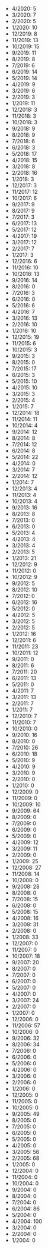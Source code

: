 *  4/2020: 5
*  3/2020: 7
*  2/2020: 5
*  1/2020: 10
*  12/2019: 8
*  11/2019: 13
*  10/2019: 15
*  9/2019: 11
*  8/2019: 8
*  7/2019: 6
*  6/2019: 14
*  5/2019: 14
*  4/2019: 9
*  3/2019: 6
*  2/2019: 3
*  1/2019: 11
*  12/2018: 3
*  11/2018: 3
*  10/2018: 3
*  9/2018: 9
*  8/2018: 9
*  7/2018: 6
*  6/2018: 3
*  5/2018: 17
*  4/2018: 15
*  3/2018: 8
*  2/2018: 16
*  1/2018: 3
*  12/2017: 3
*  11/2017: 12
*  10/2017: 6
*  9/2017: 9
*  8/2017: 9
*  7/2017: 3
*  6/2017: 13
*  5/2017: 12
*  4/2017: 19
*  3/2017: 12
*  2/2017: 7
*  1/2017: 3
*  12/2016: 6
*  11/2016: 10
*  10/2016: 13
*  9/2016: 14
*  8/2016: 0
*  7/2016: 3
*  6/2016: 0
*  5/2016: 6
*  4/2016: 7
*  3/2016: 13
*  2/2016: 10
*  1/2016: 10
*  12/2015: 19
*  11/2015: 6
*  10/2015: 3
*  9/2015: 3
*  8/2015: 0
*  7/2015: 17
*  6/2015: 3
*  5/2015: 10
*  4/2015: 10
*  3/2015: 3
*  2/2015: 4
*  1/2015: 7
*  12/2014: 18
*  11/2014: 11
*  10/2014: 4
*  9/2014: 12
*  8/2014: 8
*  7/2014: 12
*  6/2014: 8
*  5/2014: 22
*  4/2014: 0
*  3/2014: 7
*  2/2014: 12
*  1/2014: 7
*  12/2013: 4
*  11/2013: 4
*  10/2013: 4
*  9/2013: 16
*  8/2013: 8
*  7/2013: 0
*  6/2013: 0
*  5/2013: 4
*  4/2013: 4
*  3/2013: 4
*  2/2013: 5
*  1/2013: 21
*  12/2012: 9
*  11/2012: 0
*  10/2012: 9
*  9/2012: 5
*  8/2012: 10
*  7/2012: 0
*  6/2012: 16
*  5/2012: 0
*  4/2012: 5
*  3/2012: 5
*  2/2012: 5
*  1/2012: 16
*  12/2011: 6
*  11/2011: 23
*  10/2011: 12
*  9/2011: 0
*  8/2011: 6
*  7/2011: 20
*  6/2011: 13
*  5/2011: 0
*  4/2011: 7
*  3/2011: 13
*  2/2011: 7
*  1/2011: 7
*  12/2010: 7
*  11/2010: 7
*  10/2010: 0
*  9/2010: 16
*  8/2010: 0
*  7/2010: 26
*  6/2010: 18
*  5/2010: 9
*  4/2010: 9
*  3/2010: 9
*  2/2010: 0
*  1/2010: 0
*  12/2009: 0
*  11/2009: 0
*  10/2009: 10
*  9/2009: 64
*  8/2009: 0
*  7/2009: 0
*  6/2009: 0
*  5/2009: 0
*  4/2009: 12
*  3/2009: 11
*  2/2009: 0
*  1/2009: 25
*  12/2008: 27
*  11/2008: 14
*  10/2008: 0
*  9/2008: 28
*  8/2008: 0
*  7/2008: 15
*  6/2008: 0
*  5/2008: 15
*  4/2008: 16
*  3/2008: 31
*  2/2008: 0
*  1/2008: 33
*  12/2007: 0
*  11/2007: 0
*  10/2007: 18
*  9/2007: 20
*  8/2007: 0
*  7/2007: 0
*  6/2007: 0
*  5/2007: 0
*  4/2007: 0
*  3/2007: 24
*  2/2007: 0
*  1/2007: 0
*  12/2006: 0
*  11/2006: 57
*  10/2006: 0
*  9/2006: 32
*  8/2006: 34
*  7/2006: 0
*  6/2006: 0
*  5/2006: 0
*  4/2006: 0
*  3/2006: 0
*  2/2006: 0
*  1/2006: 0
*  12/2005: 0
*  11/2005: 0
*  10/2005: 0
*  9/2005: 49
*  8/2005: 0
*  7/2005: 0
*  6/2005: 0
*  5/2005: 0
*  4/2005: 0
*  3/2005: 56
*  2/2005: 68
*  1/2005: 0
*  12/2004: 0
*  11/2004: 0
*  10/2004: 0
*  9/2004: 0
*  8/2004: 0
*  7/2004: 0
*  6/2004: 86
*  5/2004: 0
*  4/2004: 100
*  3/2004: 0
*  2/2004: 0
*  1/2004: 0